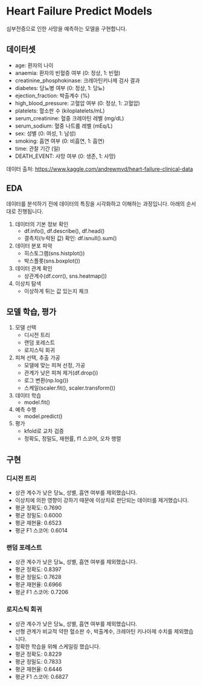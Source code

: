# Heart Failure Predict Models

심부전증으로 인한 사망을 예측하는 모델을 구현합니다.

## 데이터셋

- age: 환자의 나이
- anaemia: 환자의 빈혈증 여부 (0: 정상, 1: 빈혈)
- creatinine_phosphokinase: 크레아틴키나제 검사 결과
- diabetes: 당뇨병 여부 (0: 정상, 1: 당뇨)
- ejection_fraction: 박출계수 (%)
- high_blood_pressure: 고혈압 여부 (0: 정상, 1: 고혈압)
- platelets: 혈소판 수 (kiloplatelets/mL)
- serum_creatinine: 혈중 크레아틴 레벨 (mg/dL)
- serum_sodium: 혈중 나트륨 레벨 (mEq/L)
- sex: 성별 (0: 여성, 1: 남성)
- smoking: 흡연 여부 (0: 비흡연, 1: 흡연)
- time: 관찰 기간 (일)
- DEATH_EVENT: 사망 여부 (0: 생존, 1: 사망)

데이터 출처: https://www.kaggle.com/andrewmvd/heart-failure-clinical-data

## EDA

데이터를 분석하기 전에 데이터의 특징을 시각화하고 이해하는 과정입니다.
아래의 순서대로 진행됩니다.

1. 데이터의 기본 정보 확인
   - df.info(), df.describe(), df.head()
   - 결측치(누락된 값) 확인: df.isnull().sum()
2. 데이터 분포 파악
   - 히스토그램(sns.histplot())
   - 박스플롯(sns.boxplot())
3. 데이터 관계 확인
   - 상관계수(df.corr(), sns.heatmap())
4. 이상치 탐색
   - 이상하게 튀는 값 있는지 체크

## 모델 학습, 평가

1. 모델 선택
   - 디시전 트리
   - 랜덤 포레스트
   - 로지스틱 회귀
2. 피쳐 선택, 추출 가공
   - 모델에 맞는 피쳐 선정, 가공
   - 관계가 낮은 피쳐 제거(df.drop())
   - 로그 변환(np.log())
   - 스케일(scaler.fit(), scaler.transform())
3. 데이터 학습
   - model.fit()
4. 예측 수행
   - model.predict()
5. 평가
   - kfold로 교차 검증
   - 정확도, 정밀도, 재현률, f1 스코어, 오차 행렬

## 구현

### 디시전 트리

- 상관 계수가 낮은 당뇨, 성별, 흡연 여부를 제외했습니다.
- 이상치에 의한 영향이 강하기 때문에 이상치로 판단되는 데이터를 제거했습니다.
- 평균 정확도: 0.7690
- 평균 정밀도: 0.6000
- 평균 재현율: 0.6523
- 평균 F1 스코어: 0.6014

### 랜덤 포레스트

- 상관 계수가 낮은 당뇨, 성별, 흡연 여부를 제외했습니다.
- 평균 정확도: 0.8397
- 평균 정밀도: 0.7628
- 평균 재현율: 0.6966
- 평균 F1 스코어: 0.7206

### 로지스틱 회귀

- 상관 계수가 낮은 당뇨, 성별, 흡연 여부를 제외했습니다.
- 선형 관계가 비교적 약한 혈소판 수, 박출계수, 크레아틴 키나아제 수치를 제외했습니다.
- 정확한 학습을 위해 스케일링 했습니다.
- 평균 정확도: 0.8229
- 평균 정밀도: 0.7833
- 평균 재현율: 0.6446
- 평균 F1 스코어: 0.6827
